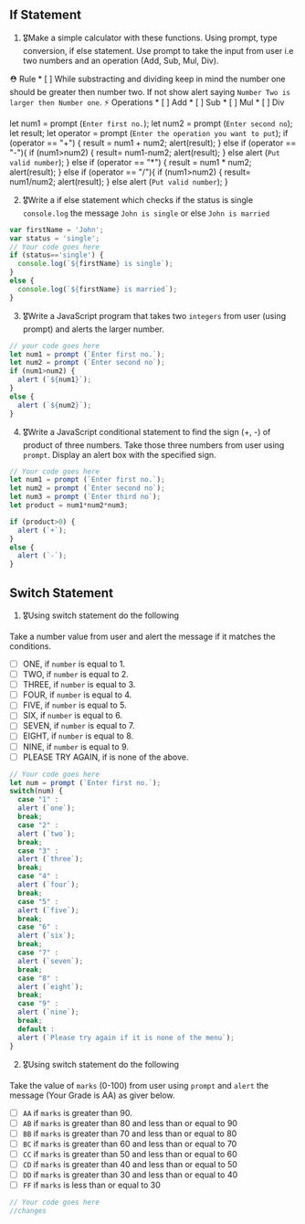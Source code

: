 ## If Statement
1.  🎖Make a simple calculator with these functions. Using prompt, type conversion, if else statement. Use prompt to take the input from user i.e two numbers and an operation (Add, Sub, Mul, Div).

  ⛑ Rule
    * [ ] While substracting and dividing keep in mind the number one should be greater then number two. If not show alert saying `Number Two is larger then Number one`.
  ⚡️ Operations
    * [ ] Add
    * [ ] Sub
    * [ ] Mul
    * [ ] Div

let num1 = prompt (`Enter first no.`);
let num2 = prompt (`Enter second no`);
let result;
let operator = prompt (`Enter the operation you want to put`);
if (operator == "+") {
result = num1 + num2;
alert(result);
}
else if (operator == "-"){
	if (num1>num2) {
  result= num1-num2;
  alert(result);
} else alert (`Put valid number`);
}
else if (operator == "*") {
result = num1 * num2;
alert(result);
}
else if (operator == "/"){
	if (num1>num2) {
  result= num1/num2;
  alert(result);
} else alert (`Put valid number`);
}


2. 🎖Write a if else statement which checks if the status is single `console.log` the message `John is single` or else `John is married`
```js
var firstName = 'John';
var status = 'single';
// Your code goes here
if (status=='single') {
  console.log(`${firstName} is single`);
}
else {
  console.log(`${firstName} is married`);
}
```

3. 🎖Write a JavaScript program that takes two `integers` from user (using prompt) and alerts the larger number.
```js
// your code goes here
let num1 = prompt (`Enter first no.`);
let num2 = prompt (`Enter second no`);
if (num1>num2) {
  alert (`${num1}`);
}
else {
  alert (`${num2}`);
}

```
4. 🎖Write a JavaScript conditional statement to find the sign (+, -) of product of three numbers. Take those three numbers from user using `prompt`. Display an alert box with the specified sign.

```js
// Your code goes here
let num1 = prompt (`Enter first no.`);
let num2 = prompt (`Enter second no`);
let num3 = prompt (`Enter third no`);
let product = num1*num2*num3;

if (product>0) {
  alert (`+`);
}
else {
  alert (`-`);
}

```

## Switch Statement

1. 🎖Using switch statement do the following

Take a number value from user and alert the message if it matches the conditions.
* [ ] ONE, if `number` is equal to 1.
* [ ] TWO, if `number` is equal to 2.
* [ ] THREE, if `number` is equal to 3.
* [ ] FOUR, if `number` is equal to 4.
* [ ] FIVE, if `number` is equal to 5.
* [ ] SIX, if `number` is equal to 6.
* [ ] SEVEN, if `number` is equal to 7.
* [ ] EIGHT, if `number` is equal to 8.
* [ ] NINE, if `number` is equal to 9.
* [ ] PLEASE TRY AGAIN, if  is none of the above.
```js
// Your code goes here
let num = prompt (`Enter first no.`);
switch(num) {
  case "1" : 
  alert (`one`);
  break;
  case "2" : 
  alert (`two`);
  break;
  case "3" : 
  alert (`three`);
  break;
  case "4" : 
  alert (`four`);
  break;
  case "5" : 
  alert (`five`);
  break;
  case "6" : 
  alert (`six`);
  break;
  case "7" : 
  alert (`seven`);
  break;
  case "8" : 
  alert (`eight`);
  break;
  case "9" : 
  alert (`nine`);
  break;
  default : 
  alert (`Please try again if it is none of the menu`);
}
```

2. 🎖Using switch statement do the following

Take the value of `marks` (0-100) from user using `prompt` and `alert` the message (Your Grade is AA) as giver below.
* [ ] `AA` if `marks` is greater than 90.
* [ ] `AB` if `marks` is greater than 80 and less than or equal to 90
* [ ] `BB` if `marks` is greater than 70 and less than or equal to 80
* [ ] `BC` if `marks` is greater than 60 and less than or equal to 70
* [ ] `CC` if `marks` is greater than 50 and less than or equal to 60
* [ ] `CD` if `marks` is greater than 40 and less than or equal to 50
* [ ] `DD` if `marks` is greater than 30 and less than or equal to 40
* [ ] `FF` if `marks` is less than or equal to 30
```js
// Your code goes here
//changes
```